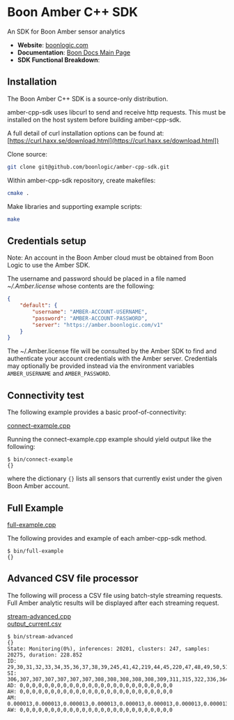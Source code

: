 # Boon Amber C++ SDK

An SDK for Boon Amber sensor analytics

- __Website__: [boonlogic.com](https://boonlogic.com)
- __Documentation__: [Boon Docs Main Page](https://docs.boonlogic.com)
- __SDK Functional Breakdown__: []()

## Installation

The Boon Amber C++ SDK is a source-only distribution.

amber-cpp-sdk uses libcurl to send and receive http requests.  This must be installed on the host system before building amber-cpp-sdk.

A full detail of curl installation options can be found at:
[https://curl.haxx.se/download.html](https://curl.haxx.se/download.html])

Clone source:

```bash
git clone git@github.com/boonlogic/amber-cpp-sdk.git
```

Within amber-cpp-sdk repository, create makefiles:

```bash
cmake .
```

Make libraries and supporting example scripts:

```bash
make
```


## Credentials setup

Note: An account in the Boon Amber cloud must be obtained from Boon Logic to use the Amber SDK.

The username and password should be placed in a file named _~/.Amber.license_ whose contents are the following:

```json
{
    "default": {
        "username": "AMBER-ACCOUNT-USERNAME",
        "password": "AMBER-ACCOUNT-PASSWORD",
        "server": "https://amber.boonlogic.com/v1"
    }
}
```

The ~/.Amber.license file will be consulted by the Amber SDK to find and authenticate your account credentials with the Amber server. Credentials may optionally be provided instead via the environment variables `AMBER_USERNAME` and `AMBER_PASSWORD`.

## Connectivity test

The following example provides a basic proof-of-connectivity:

[connect-example.cpp](examples/connect-example.cpp)

Running the connect-example.cpp example should yield output like the following:
```
$ bin/connect-example
{}
```
where the dictionary `{}` lists all sensors that currently exist under the given Boon Amber account.

## Full Example
[full-example.cpp](examples/full-example.py)

The following provides and example of each amber-cpp-sdk method.
```
$ bin/full-example
{}
```
## Advanced CSV file processor

The following will process a CSV file using batch-style streaming requests.  Full Amber analytic results will be displayed after each streaming request.  

[stream-advanced.cpp](examples/stream_advanced.cpp)<br>
[output_current.csv](examples/output_current.csv)

```
$ bin/stream-advanced
{}
State: Monitoring(0%), inferences: 20201, clusters: 247, samples: 20275, duration: 228.852
ID: 29,30,31,32,33,34,35,36,37,38,39,245,41,42,219,44,45,220,47,48,49,50,51,52,1 
SI: 306,307,307,307,307,307,307,308,308,308,308,308,309,311,315,322,336,364,421,532,350,393,478,345,382 
AD: 0,0,0,0,0,0,0,0,0,0,0,0,0,0,0,0,0,0,0,0,0,0,0,0,0 
AH: 0,0,0,0,0,0,0,0,0,0,0,0,0,0,0,0,0,0,0,0,0,0,0,0,0 
AM: 0.000013,0.000013,0.000013,0.000013,0.000013,0.000013,0.000013,0.000013,0.000013,0.000013,0.000013,0.000013,0.000013,0.000013,0.000013,0.000013,0.000013,0.000013,0.000013,0.000013,0.000013,0.000013,0.000013,0.000013,0.000013 
AW: 0,0,0,0,0,0,0,0,0,0,0,0,0,0,0,0,0,0,0,0,0,0,0,0,0 
```